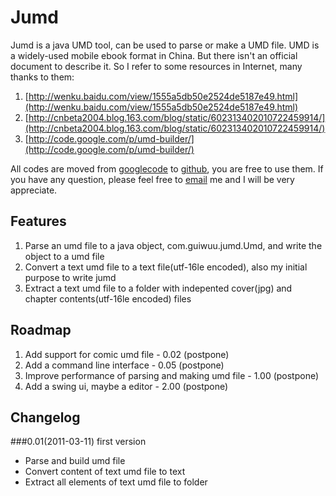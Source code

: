 Jumd
====

Jumd is a java UMD tool, can be used to parse or make a UMD file. UMD is a widely-used mobile ebook format in China. But there isn't an official document to describe it. So I refer to some resources in Internet, many thanks to them:

1. [http://wenku.baidu.com/view/1555a5db50e2524de5187e49.html](http://wenku.baidu.com/view/1555a5db50e2524de5187e49.html)
2. [http://cnbeta2004.blog.163.com/blog/static/602313402010722459914/](http://cnbeta2004.blog.163.com/blog/static/602313402010722459914/)
3. [http://code.google.com/p/umd-builder/](http://code.google.com/p/umd-builder/)

All codes are moved from [googlecode](https://jumd.googlecode.com) to [github](https://github.com/guiwuu/jumd), you are free to use them. If you have any question, please feel free to [email](guiwuu@gmail.com) me and I will be very appreciate.

Features
--------

1. Parse an umd file to a java object, com.guiwuu.jumd.Umd, and write the object to a umd file
2. Convert a text umd file to a text file(utf-16le encoded), also my initial purpose to write jumd
3. Extract a text umd file to a folder with indepented cover(jpg) and chapter contents(utf-16le encoded) files

Roadmap
-------

1. Add support for comic umd file - 0.02 (postpone)
2. Add a command line interface - 0.05 (postpone)
3. Improve performance of parsing and making umd file - 1.00 (postpone)
4. Add a swing ui, maybe a editor - 2.00 (postpone)

Changelog
---------

###0.01(2011-03-11) first version

* Parse and build umd file
* Convert content of text umd file to text
* Extract all elements of text umd file to folder